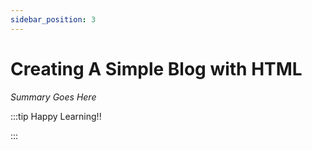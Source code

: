 ```yaml
---
sidebar_position: 3
---
```


# Creating A Simple Blog with HTML

_Summary Goes Here_

:::tip Happy Learning!!

<QuestButton text="Go To Quest" link="https://app.stackup.dev/quest_page/creating-a-simple-blog-with-html"/>

:::
